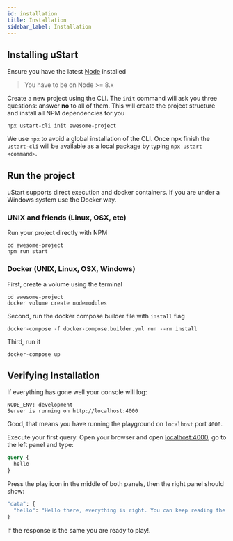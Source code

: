 ```yaml
---
id: installation
title: Installation
sidebar_label: Installation
---
```


## Installing uStart

Ensure you have the latest [Node](https://nodejs.org/en/download/) installed

> You have to be on Node >= 8.x

Create a new project using the CLI. The `init` command will ask you three questions: answer **no** to all of them. This will create the project structure and install all NPM dependencies for you

```shell
npx ustart-cli init awesome-project
```

We use `npx` to avoid a global installation of the CLI. Once npx finish the `ustart-cli` will be available as a local package by typing `npx ustart <command>`.

## Run the project

uStart supports direct execution and docker containers. If you are under a Windows system use the Docker way.

### UNIX and friends (Linux, OSX, etc)

Run your project directly with NPM

```shell
cd awesome-project
npm run start
```


### Docker (UNIX, Linux, OSX, Windows)

First, create a volume using the terminal

```shell
cd awesome-project
docker volume create nodemodules
```

Second, run the docker compose builder file with `install` flag

```shell
docker-compose -f docker-compose.builder.yml run --rm install
```

Third, run it

```shell
docker-compose up
```

## Verifying Installation

If everything has gone well your console will log:
```
NODE_ENV: development
Server is running on http://localhost:4000
```

Good, that means you have running the playground on `localhost` port `4000`.

Execute your first query. Open your browser and open [localhost:4000](http://localhost:4000), go to the left panel and type:
```graphql
query {
  hello
}
```

Press the play icon in the middle of both panels, then the right panel should show:
```graphql
"data": {
  "hello": "Hello there, everything is right. You can keep reading the docs!"
}
```

If the response is the same you are ready to play!.
